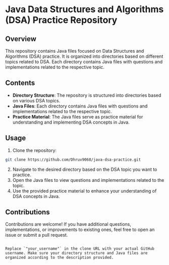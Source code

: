 
# Java Data Structures and Algorithms (DSA) Practice Repository

## Overview

This repository contains Java files focused on Data Structures and Algorithms (DSA) practice. It is organized into directories based on different topics related to DSA. Each directory contains Java files with questions and implementations related to the respective topic.

## Contents

- **Directory Structure**: The repository is structured into directories based on various DSA topics.
- **Java Files**: Each directory contains Java files with questions and implementations related to the respective topic.
- **Practice Material**: The Java files serve as practice material for understanding and implementing DSA concepts in Java.

## Usage

1. Clone the repository:

```bash
git clone https://github.com/Dhruv9068/java-dsa-practice.git
```

2. Navigate to the desired directory based on the DSA topic you want to practice.
3. Open the Java files to view questions and implementations related to the topic.
4. Use the provided practice material to enhance your understanding of DSA concepts in Java.

## Contributions

Contributions are welcome! If you have additional questions, implementations, or improvements to existing ones, feel free to open an issue or submit a pull request.

```

Replace `"your_username"` in the clone URL with your actual GitHub username. Make sure your directory structure and Java files are organized according to the description provided.
